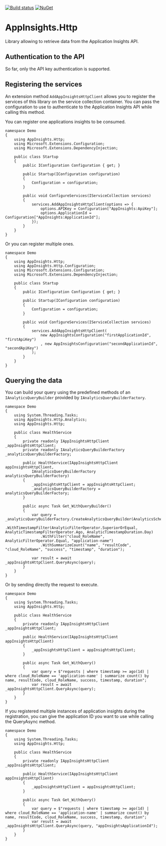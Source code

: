[![Build status](https://aleclerc.visualstudio.com/azure-appinsights-api-wrapper/_apis/build/status/AppInsights.Http%20-%20Nuget)](https://aleclerc.visualstudio.com/azure-appinsights-api-wrapper/_build/latest?definitionId=6) [![NuGet](https://img.shields.io/nuget/v/AppInsights.Http.svg)](https://www.nuget.org/packages/AppInsights.Http/)

# AppInsights.Http

Library allowing to retrieve data from the Application Insights API.

## Authentication to the API

So far, only the API key authentication is supported. 

## Registering the services

An extension method `AddAppInsightsHttpClient` allows you to register the services of this library on the service collection container. You can pass the configuration to use to authenticate to the Application Insights API while calling this method.

You can register one applications insights to be consumed.

```
namespace Demo
{
    using AppInsights.Http;
    using Microsoft.Extensions.Configuration;
    using Microsoft.Extensions.DependencyInjection;

    public class Startup
    {
        public IConfiguration Configuration { get; }

        public Startup(IConfiguration configuration)
        {
            Configuration = configuration;
        }

        public void ConfigureServices(IServiceCollection services)
        {
            services.AddAppInsightsHttpClient(options => { 
                options.APIKey = Configuration["AppInsights:ApiKey"];
                options.ApplicationId = Configuration["AppInsights:ApplicationId"];
            });
        }
    }
}
```

Or you can register multiple ones.

```
namespace Demo
{
    using AppInsights.Http;
    using AppInsights.Http.Configuration;
    using Microsoft.Extensions.Configuration;
    using Microsoft.Extensions.DependencyInjection;

    public class Startup
    {
        public IConfiguration Configuration { get; }

        public Startup(IConfiguration configuration)
        {
            Configuration = configuration;
        }

        public void ConfigureServices(IServiceCollection services)
        {
            services.AddAppInsightsHttpClient(
                new AppInsightsConfiguration("firstApplicationId", "firstApiKey")
                , new AppInsightsConfiguration("secondApplicationId", "secondApiKey")
            );
        }
    }
}
```

## Querying the data

You can build your query using the predefined methods of an `IAnalyticsQueryBuilder` provided by `IAnalyticsQueryBuilderFactory`.

```
namespace Demo
{
    using System.Threading.Tasks;
    using AppInsights.Http.Analytics;
    using AppInsights.Http;

    public class HealthService
    {
        private readonly IAppInsightsHttpClient _appInsightsHttpClient;
        private readonly IAnalyticsQueryBuilderFactory _analyticsQueryBuilderFactory;

        public HealthService(IAppInsightsHttpClient appInsightsHttpClient,
            IAnalyticsQueryBuilderFactory analyticsQueryBuilderFactory)
        {
            _appInsightsHttpClient = appInsightsHttpClient;
            _analyticsQueryBuilderFactory = analyticsQueryBuilderFactory;
        }

        public async Task Get_WithQueryBuilder()
        {
            var query = _analyticsQueryBuilderFactory.CreateAnalyticsQueryBuilder(AnalyticsSchema.Requests)
                .WithTimestampFilter(AnalyticFilterOperator.SuperiorOrEqual, AnalyticTimestampFilterOperator.Ago, AnalyticTimestampDuration.Day)
                .WithFilter("cloud_RoleName", AnalyticFilterOperator.Equal, "application-name")
                .WithSummarizeCount("name", "resultCode", "cloud_RoleName", "success", "timestamp", "duration");

            var result = await _appInsightsHttpClient.QueryAsync(query);
        }
    }
}
```

Or by sending directly the request to execute.

```
namespace Demo
{
    using System.Threading.Tasks;
    using AppInsights.Http;

    public class HealthService
    {
        private readonly IAppInsightsHttpClient _appInsightsHttpClient;

        public HealthService(IAppInsightsHttpClient appInsightsHttpClient)
        {
            _appInsightsHttpClient = appInsightsHttpClient;
        }

        public async Task Get_WithQuery()
        {
            var query = $"requests | where timestamp >= ago(1d) | where cloud_RoleName == 'application-name' | summarize count() by name, resultCode, cloud_RoleName, success, timestamp, duration";
            var result = await _appInsightsHttpClient.QueryAsync(query);
        }
    }
}
```

If you registered multiple instances of application insights during the registration, you can give the application ID you want to use while calling the QueryAsync method.

```
namespace Demo
{
    using System.Threading.Tasks;
    using AppInsights.Http;

    public class HealthService
    {
        private readonly IAppInsightsHttpClient _appInsightsHttpClient;

        public HealthService(IAppInsightsHttpClient appInsightsHttpClient)
        {
            _appInsightsHttpClient = appInsightsHttpClient;
        }

        public async Task Get_WithQuery()
        {
            var query = $"requests | where timestamp >= ago(1d) | where cloud_RoleName == 'application-name' | summarize count() by name, resultCode, cloud_RoleName, success, timestamp, duration";
            var result = await _appInsightsHttpClient.QueryAsync(query, "appInsightsApplicationId");
        }
    }
}
```